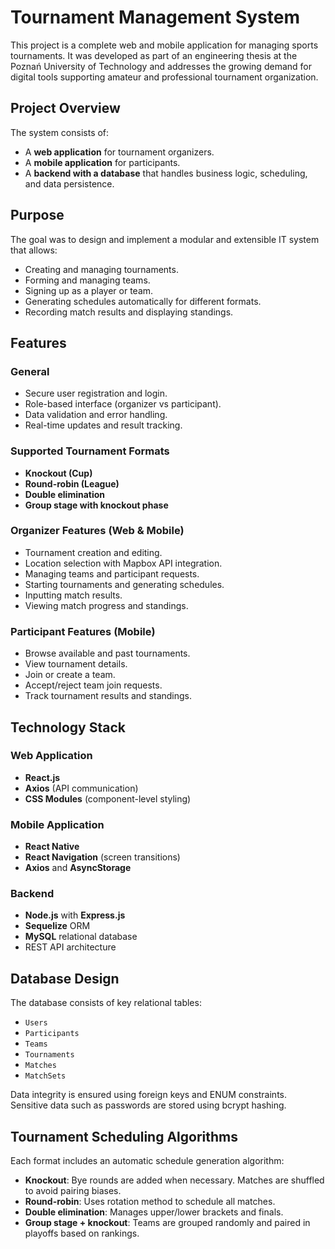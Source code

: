 # Tournament Management System

This project is a complete web and mobile application for managing sports tournaments. It was developed as part of an engineering thesis at the Poznań University of Technology and addresses the growing demand for digital tools supporting amateur and professional tournament organization.

## Project Overview

The system consists of:
- A **web application** for tournament organizers.
- A **mobile application** for participants.
- A **backend with a database** that handles business logic, scheduling, and data persistence.

## Purpose

The goal was to design and implement a modular and extensible IT system that allows:
- Creating and managing tournaments.
- Forming and managing teams.
- Signing up as a player or team.
- Generating schedules automatically for different formats.
- Recording match results and displaying standings.

## Features

### General
- Secure user registration and login.
- Role-based interface (organizer vs participant).
- Data validation and error handling.
- Real-time updates and result tracking.

### Supported Tournament Formats
- **Knockout (Cup)**
- **Round-robin (League)**
- **Double elimination**
- **Group stage with knockout phase**

### Organizer Features (Web & Mobile)
- Tournament creation and editing.
- Location selection with Mapbox API integration.
- Managing teams and participant requests.
- Starting tournaments and generating schedules.
- Inputting match results.
- Viewing match progress and standings.

### Participant Features (Mobile)
- Browse available and past tournaments.
- View tournament details.
- Join or create a team.
- Accept/reject team join requests.
- Track tournament results and standings.

## Technology Stack

### Web Application
- **React.js**
- **Axios** (API communication)
- **CSS Modules** (component-level styling)

### Mobile Application
- **React Native**
- **React Navigation** (screen transitions)
- **Axios** and **AsyncStorage**

### Backend
- **Node.js** with **Express.js**
- **Sequelize** ORM
- **MySQL** relational database
- REST API architecture

## Database Design

The database consists of key relational tables:
- `Users`
- `Participants`
- `Teams`
- `Tournaments`
- `Matches`
- `MatchSets`

Data integrity is ensured using foreign keys and ENUM constraints. Sensitive data such as passwords are stored using bcrypt hashing.

## Tournament Scheduling Algorithms

Each format includes an automatic schedule generation algorithm:

- **Knockout**: Bye rounds are added when necessary. Matches are shuffled to avoid pairing biases.
- **Round-robin**: Uses rotation method to schedule all matches.
- **Double elimination**: Manages upper/lower brackets and finals.
- **Group stage + knockout**: Teams are grouped randomly and paired in playoffs based on rankings.